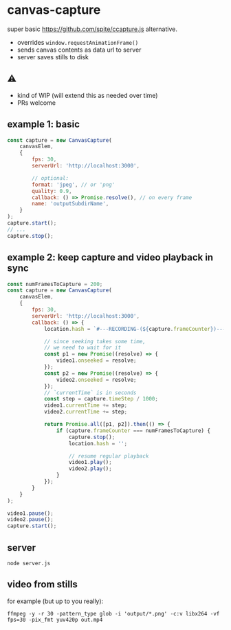 # canvas-capture

super basic https://github.com/spite/ccapture.js alternative.

- overrides `window.requestAnimationFrame()`
- sends canvas contents as data url to server
- server saves stills to disk

## ⚠️
- kind of WIP (will extend this as needed over time)
- PRs welcome


## example 1: basic

```js
const capture = new CanvasCapture(
	canvasElem,
	{
		fps: 30,
		serverUrl: 'http://localhost:3000',

		// optional:
		format: 'jpeg', // or 'png'
		quality: 0.9,
		callback: () => Promise.resolve(), // on every frame
		name: 'outputSubdirName',
	}
);
capture.start();
// ...
capture.stop();
```


## example 2: keep capture and video playback in sync

```js
const numFramesToCapture = 200;
const capture = new CanvasCapture(
	canvasElem,
	{
		fps: 30,
		serverUrl: 'http://localhost:3000',
		callback: () => {
			location.hash = `#---RECORDING-(${capture.frameCounter})---`;

			// since seeking takes some time,
			// we need to wait for it
			const p1 = new Promise((resolve) => {
				video1.onseeked = resolve;
			});
			const p2 = new Promise((resolve) => {
				video2.onseeked = resolve;
			});
			// `currentTime` is in seconds
			const step = capture.timeStep / 1000;
			video1.currentTime += step;
			video2.currentTime += step;

			return Promise.all([p1, p2]).then(() => {
				if (capture.frameCounter === numFramesToCapture) {
					capture.stop();
					location.hash = '';

					// resume regular playback
					video1.play();
					video2.play();
				}
			});
		}
	}
);

video1.pause();
video2.pause();
capture.start();
```


## server

```shell
node server.js
```


## video from stills

for example (but up to you really):

```shell
ffmpeg -y -r 30 -pattern_type glob -i 'output/*.png' -c:v libx264 -vf fps=30 -pix_fmt yuv420p out.mp4
```
